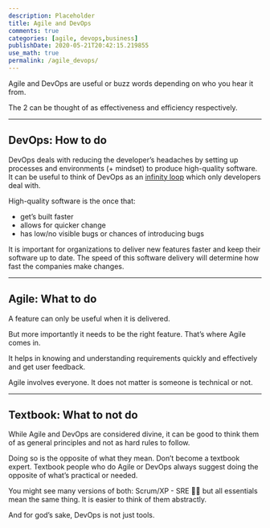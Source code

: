 ```yaml
---
description: Placeholder 
title: Agile and DevOps
comments: true
categories: [agile, devops,business]
publishDate: 2020-05-21T20:42:15.219855
use_math: true
permalink: /agile_devops/
---
```

Agile and DevOps are useful or buzz words depending on who you hear it from.

The 2 can be thought of as effectiveness and efficiency respectively.

***

## **DevOps**: How to do

DevOps deals with reducing the developer’s headaches by setting up processes and environments (+ mindset) to produce high-quality software. It can be useful to think of DevOps as an  [infinity loop](https://www.instana.com/media/ci-cd-loop-1024x456.png)  which only developers deal with.

High-quality software is the once that:

- get’s built faster
- allows for quicker change
- has low/no visible bugs or chances of introducing bugs

It is important for organizations to deliver new features faster and keep their software up to date. The speed of this software delivery will determine how fast the companies make changes.

***

## **Agile**: What to do

A feature can only be useful when it is delivered.

But more importantly it needs to be the right feature. That’s where Agile comes in.

It helps in knowing and understanding requirements quickly and effectively and get user feedback.

Agile involves everyone. It does not matter is someone is technical or not.

***

## **Textbook**: What to not do

While Agile and DevOps are considered divine, it can be good to think them of as general principles and not as hard rules to follow.

Doing so is the opposite of what they mean. Don’t become a textbook expert. Textbook people who do Agile or DevOps always suggest doing the opposite of what’s practical or needed.

You might see many versions of both: Scrum/XP - SRE 🤘🏼 but all essentials mean the same thing. It is easier to think of them abstractly.

And for god’s sake, DevOps is not just tools.
